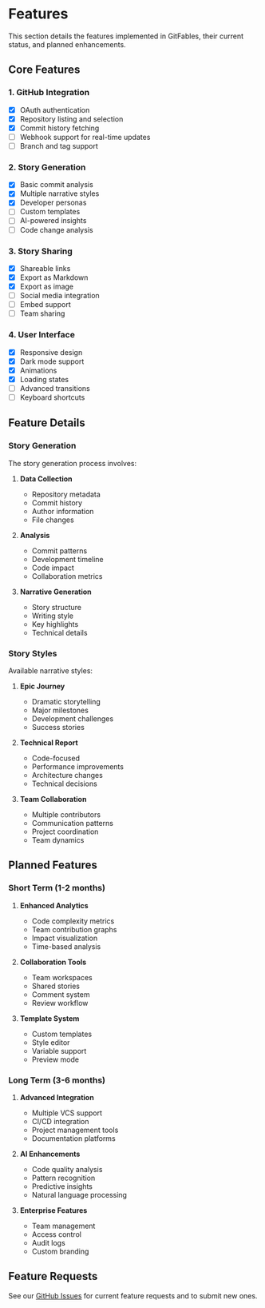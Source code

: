 # Features

This section details the features implemented in GitFables, their current status, and planned enhancements.

## Core Features

### 1. GitHub Integration

- [x] OAuth authentication
- [x] Repository listing and selection
- [x] Commit history fetching
- [ ] Webhook support for real-time updates
- [ ] Branch and tag support

### 2. Story Generation

- [x] Basic commit analysis
- [x] Multiple narrative styles
- [x] Developer personas
- [ ] Custom templates
- [ ] AI-powered insights
- [ ] Code change analysis

### 3. Story Sharing

- [x] Shareable links
- [x] Export as Markdown
- [x] Export as image
- [ ] Social media integration
- [ ] Embed support
- [ ] Team sharing

### 4. User Interface

- [x] Responsive design
- [x] Dark mode support
- [x] Animations
- [x] Loading states
- [ ] Advanced transitions
- [ ] Keyboard shortcuts

## Feature Details

### Story Generation

The story generation process involves:

1. **Data Collection**

   - Repository metadata
   - Commit history
   - Author information
   - File changes

2. **Analysis**

   - Commit patterns
   - Development timeline
   - Code impact
   - Collaboration metrics

3. **Narrative Generation**
   - Story structure
   - Writing style
   - Key highlights
   - Technical details

### Story Styles

Available narrative styles:

1. **Epic Journey**

   - Dramatic storytelling
   - Major milestones
   - Development challenges
   - Success stories

2. **Technical Report**

   - Code-focused
   - Performance improvements
   - Architecture changes
   - Technical decisions

3. **Team Collaboration**
   - Multiple contributors
   - Communication patterns
   - Project coordination
   - Team dynamics

## Planned Features

### Short Term (1-2 months)

1. **Enhanced Analytics**

   - Code complexity metrics
   - Team contribution graphs
   - Impact visualization
   - Time-based analysis

2. **Collaboration Tools**

   - Team workspaces
   - Shared stories
   - Comment system
   - Review workflow

3. **Template System**
   - Custom templates
   - Style editor
   - Variable support
   - Preview mode

### Long Term (3-6 months)

1. **Advanced Integration**

   - Multiple VCS support
   - CI/CD integration
   - Project management tools
   - Documentation platforms

2. **AI Enhancements**

   - Code quality analysis
   - Pattern recognition
   - Predictive insights
   - Natural language processing

3. **Enterprise Features**
   - Team management
   - Access control
   - Audit logs
   - Custom branding

## Feature Requests

See our [GitHub Issues](https://github.com/marcstampfli/gitfables/issues) for current feature requests and to submit new ones.
